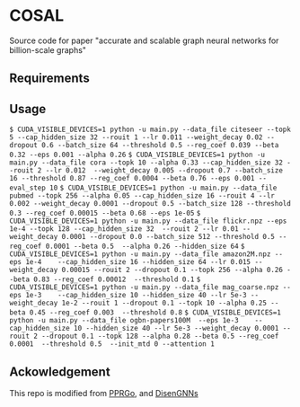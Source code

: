 # COSAL
Source code for paper "accurate and scalable graph neural networks for billion-scale graphs"

## Requirements

## Usage
`$ CUDA_VISIBLE_DEVICES=1 python -u main.py --data_file citeseer --topk 5 --cap_hidden_size 32 --rouit 1 --lr 0.011 --weight_decay 0.02 --dropout 0.6 --batch_size 64 --threshold 0.5 --reg_coef 0.039 --beta 0.32 --eps 0.001 --alpha 0.26`
`$ CUDA_VISIBLE_DEVICES=1 python -u main.py --data_file cora --topk 10 --alpha 0.33 --cap_hidden_size 32 --rouit 2 --lr 0.012  --weight_decay 0.005 --dropout 0.7 --batch_size 16 --threshold 0.87 --reg_coef 0.0004 --beta 0.76 --eps 0.001 --eval_step 10`
`$ CUDA_VISIBLE_DEVICES=1 python -u main.py --data_file pubmed --topk 256 --alpha 0.05 --cap_hidden_size 16 --rouit 4 --lr 0.002 --weight_decay 0.0001 --dropout 0.5 --batch_size 128 --threshold 0.3 --reg_coef 0.00015 --beta 0.68 --eps 1e-05`
`$ CUDA_VISIBLE_DEVICES=1 python -u main.py --data_file flickr.npz --eps 1e-4 --topk 128 --cap_hidden_size 32  --rouit 2 --lr 0.01 --weight_decay 0.0001 --dropout 0.0 --batch_size 512 --threshold 0.5 --reg_coef 0.0001 --beta 0.5  --alpha 0.26 --hidden_size 64`
`$ CUDA_VISIBLE_DEVICES=1 python -u main.py --data_file amazon2M.npz --eps 1e-4    --cap_hidden_size 16 --hidden_size 64 --lr 0.015 --weight_decay 0.00015 --rouit 2 --dropout 0.1 --topk 256 --alpha 0.26 --beta 0.83 --reg_coef 0.00012  --threshold 0.1`
`$ CUDA_VISIBLE_DEVICES=1 python -u main.py --data_file mag_coarse.npz --eps 1e-3    --cap_hidden_size 10 --hidden_size 40 --lr 5e-3 --weight_decay 1e-2 --rouit 1 --dropout 0.1 --topk 10 --alpha 0.25 --beta 0.45 --reg_coef 0.003  --threshold 0.8`
`$ CUDA_VISIBLE_DEVICES=1 python -u main.py --data_file ogbn-papers100M  --eps 1e-3    --cap_hidden_size 10 --hidden_size 40 --lr 5e-3 --weight_decay 0.0001 --rouit 2 --dropout 0.1 --topk 128 --alpha 0.28 --beta 0.5 --reg_coef 0.0001  --threshold 0.5  --init_mtd 0 --attention 1`


## Ackowledgement
This repo is modified from [PPRGo](https://github.com/TUM-DAML/pprgo_pytorch), and [DisenGNNs](https://jianxinma.github.io/assets/DisenGCN-py3.zip)
